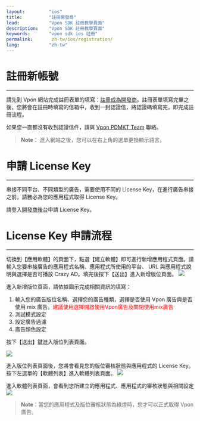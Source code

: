 ```yaml
---
layout:         "ios"
title:          "註冊開發商"
lead:           "Vpon SDK 註冊教學頁面"
description:    "Vpon SDK 註冊教學頁面"
keywords:       "vpon sdk ios 註冊"
permalink:       zh-tw/ios/registration/
lang:           "zh-tw"
---
```


# 註冊新帳號
---

請先到 Vpon 網站完成註冊表單的填寫：[註冊成為開發商]。註冊表單填寫完畢之後，您將會在註冊時填寫的信箱中，收到一封認證信，將認證碼填寫完，即完成註冊流程。

如果您一直都沒有收到認證信件，請與 [Vpon PDMKT Team][5] 聯絡。

> **Note**： 進入網站之後，您可以在右上角的選單更換顯示語言。

# 申請 License Key
---
串接不同平台、不同類型的廣告，需要使用不同的 License Key，在進行廣告串接之前，請務必為您的應用程式取得 License Key。
<!-- 我們強烈建議您同時註冊「台灣區」以及「中國區」的 License
Key，可以幫助您橫跨大中華區的行動廣告市場。 -->

請登入[開發商後台]申請 License Key。

# License Key 申請流程
---
切換到【應用軟體】的頁面下，點選【建立軟體】即可進行新增應用程式頁面。請輸入您要串接廣告的應用程式名稱、應用程式所使用的平台、
URL 與應用程式說明與選擇是否可播放 Crazy AD。填完後按下【送出】進入新增版位頁面。
![][0]

進入新增版位頁面，請依據圖示完成相關資訊的填寫：

1.  輸入您的廣告版位名稱、選擇您的廣告種類，選擇是否使用 Vpon 廣告與是否使用 mix 廣告。<font color="red">建議使用選擇開啟使用Vpon廣告及關閉使用mix廣告</font>
2.  測試模式設定
3.  設定廣告過濾
4.  廣告顏色設定


按下【送出】鍵進入版位列表頁面。

![][1]

進入版位列表頁面後，您將會看見您的版位審核狀態與應用程式的 License Key。按下左選單的【軟體列表】進入軟體列表頁面。
![][2]

進入軟體列表頁面，會看到您所建立的應用程式、應用程式的審核狀態與相關設定
![][3]

> **Note**：當您的應用程式及版位審核狀態為綠燈時，您才可以正式取得 Vpon 廣告。

  [註冊成為開發商]: http://console.vpon.com/register.action
  [開發商後台]: http://console.vpon.com
  [0]: {{site.imgurl}}/SDK400建立應用程式.jpeg
  [1]: {{site.imgurl}}/SDK400新增版位.jpeg
  [2]: {{site.imgurl}}/Trandationchinesefrontserver3.png
  [3]: {{site.imgurl}}/Trandationchinesefrontserver4.png
  [5]: mailto:partner.service@vpon.com